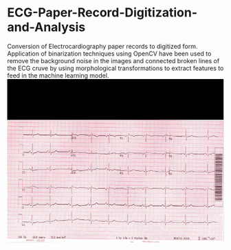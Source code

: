 # ECG-Paper-Record-Digitization-and-Analysis
Conversion of Electrocardiography paper records to digitized form. Application of binarization techniques using OpenCV have been used to remove the background noise in the images and connected broken lines of the ECG cruve by using morphological transformations to extract features to feed in the machine learning model.
![alt text](https://github.com/darshitj15/ECG-Paper-Record-Digitization-and-Analysis/blob/master/Initial-Image-after-converting-from-pdf.png?raw=true)

